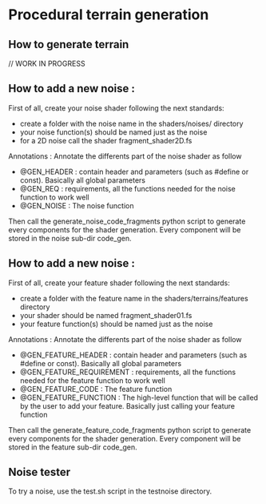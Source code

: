 # Procedural terrain generation

## How to generate terrain
// WORK IN PROGRESS

## How to add a new noise :
First of all, create your noise shader following the next standards:

- create a folder with the noise name in the shaders/noises/ directory
- your noise function(s) should be named just as the noise
- for a 2D noise call the shader fragment_shader2D.fs

Annotations :
Annotate the differents part of the noise shader as follow

- @GEN_HEADER : contain header and parameters (such as #define or const). Basically all global parameters
- @GEN_REQ : requirements, all the functions needed for the noise function to work well
- @GEN_NOISE : The noise function

Then call the generate_noise_code_fragments python script to generate every components for the shader generation. Every component will be stored in the noise sub-dir code_gen.

## How to add a new noise :
First of all, create your feature shader following the next standards:

- create a folder with the feature name in the shaders/terrains/features directory
- your shader should be named fragment_shader01.fs
- your feature function(s) should be named just as the noise

Annotations :
Annotate the differents part of the noise shader as follow

- @GEN_FEATURE_HEADER : contain header and parameters (such as #define or const). Basically all global parameters
- @GEN_FEATURE_REQUIREMENT : requirements, all the functions needed for the feature function to work well
- @GEN_FEATURE_CODE : The feature function
- @GEN_FEATURE_FUNCTION : The high-level function that will be called by the user to add your feature. Basically just calling your feature function

Then call the generate_feature_code_fragments python script to generate every components for the shader generation. Every component will be stored in the feature sub-dir code_gen.


## Noise tester
To try a noise, use the test.sh script in the testnoise directory.

